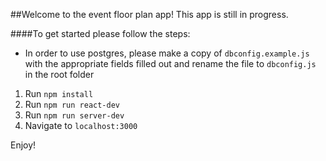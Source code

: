 ##Welcome to the event floor plan app! This app is still in progress. 

####To get started please follow the steps: 

- In order to use postgres, please make a copy of `dbconfig.example.js` with the appropriate fields filled out and rename the file to `dbconfig.js` in the root folder 

1. Run `npm install`
2. Run `npm run react-dev`
3. Run `npm run server-dev`
4. Navigate to `localhost:3000`

Enjoy!
